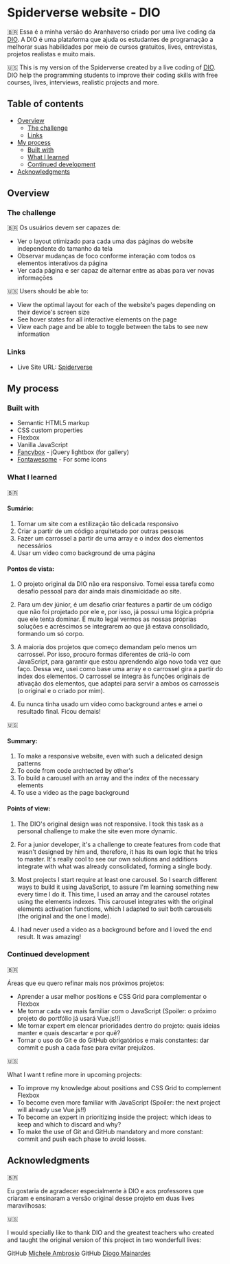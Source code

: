 # Spiderverse website - DIO 

🇧🇷 Essa é a minha versão do Aranhaverso criado por uma live coding da [DIO](https://www.dio.me). A DIO é uma plataforma que ajuda os estudantes de programação a melhorar suas habilidades por meio de cursos gratuitos, lives, entrevistas, projetos realistas e muito mais. 

🇺🇸 This is my version of the Spiderverse created by a live coding of [DIO](https://www.dio.me). DIO help the programming students to improve their coding skills with free courses, lives, interviews, realistic projects and more. 

## Table of contents

- [Overview](#overview)
  - [The challenge](#the-challenge)
  - [Links](#links)
- [My process](#my-process)
  - [Built with](#built-with)
  - [What I learned](#what-i-learned)
  - [Continued development](#continued-development)
- [Acknowledgments](#acknowledgments)

## Overview

### The challenge

🇧🇷 Os usuários devem ser capazes de:

- Ver o layout otimizado para cada uma das páginas do website independente do tamanho da tela
- Observar mudanças de foco conforme interação com todos os elementos interativos da página
- Ver cada página e ser capaz de alternar entre as abas para ver novas informações

🇺🇸 Users should be able to:

- View the optimal layout for each of the website's pages depending on their device's screen size
- See hover states for all interactive elements on the page
- View each page and be able to toggle between the tabs to see new information

### Links

- Live Site URL: [Spiderverse](https://beatrizaguillera.github.io/Aranhaverso-vitrine/)

## My process

### Built with

- Semantic HTML5 markup
- CSS custom properties
- Flexbox
- Vanilla JavaScript
- [Fancybox](https://fancyapps.com/docs/ui/fancybox/) - jQuery lightbox (for gallery)
- [Fontawesome](https://fontawesome.com) - For some icons

### What I learned

🇧🇷 

#### Sumário: 
1. Tornar um site com a estilização tão delicada responsivo
2. Criar a partir de um código arquitetado por outras pessoas
3. Fazer um carrossel a partir de uma array e o index dos elementos necessários
4. Usar um vídeo como background de uma página

#### Pontos de vista:
1. O projeto original da DIO não era responsivo. Tomei essa tarefa como desafio pessoal para dar ainda mais dinamicidade ao site.

2. Para um dev júnior, é um desafio criar features a partir de um código que não foi projetado por ele e, por isso, já possui uma lógica própria que ele tenta dominar. É muito legal vermos as nossas próprias soluções e acréscimos se integrarem ao que já estava consolidado, formando um só corpo.

3. A maioria dos projetos que começo demandam pelo menos um carrossel. Por isso, procuro formas diferentes de criá-lo com JavaScript, para garantir que estou aprendendo algo novo toda vez que faço. Dessa vez, usei como base uma array e o carrossel gira a partir do index dos elementos. O carrossel se integra às funções originais de ativação dos elementos, que adaptei para servir a ambos os carrosseis (o original e o criado por mim).   

4. Eu nunca tinha usado um vídeo como background antes e amei o resultado final. Ficou demais!

🇺🇸

#### Summary:
1. To make a responsive website, even with such a delicated design patterns
2. To code from code archtected by other's
3. To build a carousel with an array and the index of the necessary elements
4. To use a video as the page background

#### Points of view:
1. The DIO's original design was not responsive. I took this task as a personal challenge to make the site even more dynamic.

2. For a junior developer, it's a challenge to create features from code that wasn't designed by him and, therefore, it has its own logic that he tries to master. It's really cool to see our own solutions and additions integrate with what was already consolidated, forming a single body.

3. Most projects I start require at least one carousel. So I search different ways to build it using JavaScript, to assure I'm learning something new every time I do it. This time, I used an array and the carousel rotates using the elements indexes. This carousel integrates with the original elements activation functions, which I adapted to suit both carousels (the original and the one I made).

4. I had never used a video as a background before and I loved the end result. It was amazing!

### Continued development

🇧🇷 

Áreas que eu quero refinar mais nos próximos projetos:

- Aprender a usar melhor positions e CSS Grid para complementar o Flexbox
- Me tornar cada vez mais familiar com o JavaScript (Spoiler: o próximo projeto do portfólio já usará Vue.js!!)
- Me tornar expert em elencar prioridades dentro do projeto: quais ideias manter e quais descartar e por quê?
- Tornar o uso do Git e do GitHub obrigatórios e mais constantes: dar commit e push a cada fase para evitar prejuízos.

🇺🇸

What I want t refine more in upcoming projects:

- To improve my knowledge about positions and CSS Grid to complement Flexbox
- To become even more familiar with JavaScript (Spoiler: the next project will already use Vue.js!!)
- To become an expert in prioritizing inside the project: which ideas to keep and which to discard and why?
- To make the use of Git and GitHub mandatory and more constant: commit and push each phase to avoid losses.

## Acknowledgments

🇧🇷 

Eu gostaria de agradecer especialmente à DIO e aos professores que criaram e ensinaram a versão original desse projeto em duas lives maravilhosas: 

🇺🇸

I would specially like to thank DIO and the greatest teachers who created and taught the original version of this project in two wonderfull lives:

GitHub [Michele Ambrosio](https://github.com/micheleambrosio)
GitHub [Diogo Mainardes](https://github.com/diogomainardes)
